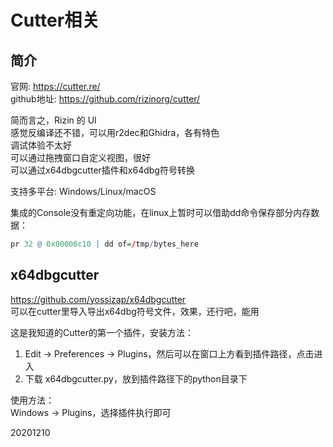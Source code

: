# Cutter相关

## 简介

官网: https://cutter.re/  
github地址: https://github.com/rizinorg/cutter/  

简而言之，Rizin 的 UI  
感觉反编译还不错，可以用r2dec和Ghidra，各有特色  
调试体验不太好  
可以通过拖拽窗口自定义视图，很好  
可以通过x64dbgcutter插件和x64dbg符号转换  

支持多平台: Windows/Linux/macOS  

集成的Console没有重定向功能，在linux上暂时可以借助dd命令保存部分内存数据：  
```r
pr 32 @ 0x00006c10 | dd of=/tmp/bytes_here
```


## x64dbgcutter
https://github.com/yossizap/x64dbgcutter  
可以在cutter里导入导出x64dbg符号文件，效果，还行吧，能用  

这是我知道的Cutter的第一个插件，安装方法：  
1. Edit -> Preferences -> Plugins，然后可以在窗口上方看到插件路径，点击进入  
2. 下载 x64dbgcutter.py，放到插件路径下的python目录下

使用方法：  
Windows -> Plugins，选择插件执行即可  


20201210  